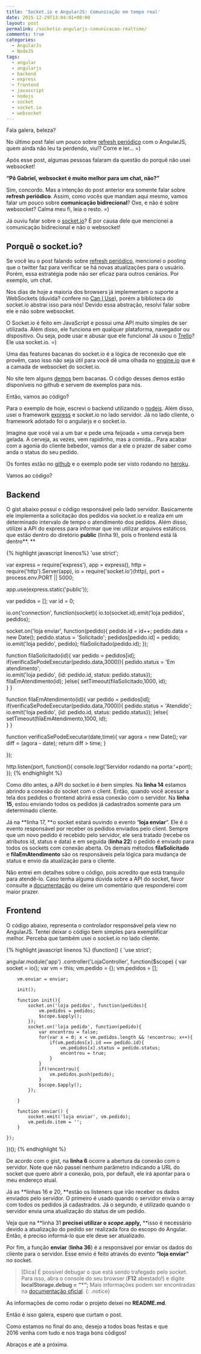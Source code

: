 ```yaml
---
title: 'Socket.io e AngularJS: Comunicação em tempo real'
date: 2015-12-29T13:04:01+00:00
layout: post
permalink: /socketio-angularjs-comunicacao-realtime/
comments: true
categories:
  - AngularJs
  - NodeJS
tags:
  - angular
  - angularjs
  - backend
  - express
  - frontend
  - javascript
  - nodejs
  - socket
  - socket.io
  - websocket
---
```

Fala galera, beleza?

No último post falei um pouco sobre <a href="https://gabrielfeitosa.com/angularjs-refresh-periodico/" target="_blank">refresh periódico</a> com o AngularJS, quem ainda não leu ta perdendo, viu!? Corre e ler&#8230; =)

Após esse post, algumas pessoas falaram da questão do porquê não usei websocket!

**&#8220;Pô Gabriel, websocket é muito melhor para um chat, não?&#8221;** 

Sim, concordo. Mas a intenção do post anterior era somente falar sobre **refresh periódico**. Assim, como vocês que mandam aqui mesmo, vamos falar um pouco sobre **comunicação bidirecional**? Oxe, e não é sobre websocket? Calma meu fi, leia o resto. =)

Já ouviu falar sobre o <a href="http://socket.io/" target="_blank">socket.io</a>? É por causa dele que mencionei a comunicação bidirecional e não o websocket!

<!--more-->

## Porquê o **socket.io?**

Se você leu o post falando sobre <a href="https://gabrielfeitosa.com/angularjs-refresh-periodico/" target="_blank">refresh periódico</a>, mencionei o pooling que o twitter faz para verificar se há novas atualizações para o usuário. Porém, essa estratégia pode não ser eficaz para outros cenários. Por exemplo, um chat.

Nos dias de hoje a maioria dos browsers já implementam o suporte a WebSockets (duvida? confere no <a href="http://caniuse.com/websockets" target="_blank">Can I Use</a>), porém a biblioteca do socket.io abstrai isso para nós! Devido essa abstração, resolvi falar sobre ele e não sobre websocket.

O Socket.io é feito em JavaScript e possui uma API muito simples de ser utilizada. Além disso, ele funciona em qualquer plataforma, navegador ou dispositivo. Ou seja, pode usar e abusar que ele funciona! Já usou o <a href="https://trello.com/" target="_blank">Trello</a>? Ele usa socket.io. =)

Uma das features bacanas do socket.io é a lógica de reconexão que ele provêm, caso isso não seja útil para você dê uma olhada no <a href="https://github.com/socketio/engine.io" target="_blank">engine.io</a> que é a camada de websocket do socket.io.

No site tem alguns <a href="http://socket.io/demos/chat/" target="_blank">demos</a> bem bacanas. O código desses demos estão disponíveis no github e servem de exemplos para nós.

Então, vamos ao código?

Para o exemplo de hoje, escrevi o backend utilizando o <a href="http://nodejs.org/" target="_blank">nodejs</a>. Além disso, usei o framework <a href="http://expressjs.com/" target="_blank">express</a> e socket.io no lado servidor. Já no lado cliente, o framework adotado foi o angularjs e o socket.io.

Imagine que você vai a um bar e pede uma feijoada + uma cerveja bem gelada. A cerveja, as vezes, vem rapidinho, mas a comida&#8230; Para acabar com a agonia do cliente bebedor, vamos dar a ele o prazer de saber como anda o status do seu pedido.

Os fontes estão no <a href="https://github.com/gabrielfeitosa/pedidos-socket-io" target="_blank">github</a> e o exemplo pode ser visto rodando no <a href="https://gf-pedidos-socket.herokuapp.com/" target="_blank">heroku</a>.

Vamos ao código?

## Backend

O gist abaixo possui o código responsável pelo lado servidor. Basicamente ele implementa a solicitação dos pedidos via socket.io e realiza em um determinado intervalo de tempo o atendimento dos pedidos. Além disso, utilizei a API do express para informar que irei utilizar arquivos estáticos que estão dentro do diretório **public** (linha 9), pois o frontend está lá dentro**. **

{% highlight javascript linenos%}
'use strict';

var express = require('express'),
    app = express(),
    http = require('http').Server(app),
    io = require('socket.io')(http),
    port = process.env.PORT || 5000;

app.use(express.static('public'));

var pedidos = [];
var id = 0;

io.on('connection', function(socket){
  io.to(socket.id).emit('loja pedidos', pedidos);

  socket.on('loja enviar', function(pedido){
    pedido.id = id++;
    pedido.data = new Date();
    pedido.status = 'Solicitado';
    pedidos[pedido.id] = pedido;
    io.emit('loja pedido', pedido);
    filaSolicitado(pedido.id);
  });

  function filaSolicitado(id){
    var pedido = pedidos[id]; 
    if(verificaSePodeExecutar(pedido.data,3000)){
      pedido.status = 'Em atendimento';  
      io.emit('loja pedido', {id: pedido.id, status: pedido.status});
      filaEmAtendimento(id); 
    }else{
      setTimeout(filaSolicitado,1000, id);  
    }
  }

  function filaEmAtendimento(id){
    var pedido = pedidos[id]; 
    if(verificaSePodeExecutar(pedido.data,7000)){
      pedido.status = 'Atendido';  
      io.emit('loja pedido', {id: pedido.id, status: pedido.status});
    }else{
      setTimeout(filaEmAtendimento,1000, id);  
    }
  }

  function verificaSePodeExecutar(date,time){
    var agora = new Date();
    var diff = (agora - date);
    return diff > time;
  }

});

http.listen(port, function(){
  console.log('Servidor rodando na porta:'+port);
});
{% endhighlight %}

Como dito antes, a API do socket.io é bem simples. Na **linha 14** estamos abrindo a conexão do socket com o client. Então, quando você acessar a tela dos pedidos o frontend abrirá essa conexão com o servidor. Na **linha 15**, estou enviando todos os pedidos já cadastrados somente para um determinado cliente.

Já na **linha 17, **o socket estará ouvindo o evento &#8220;**loja enviar**&#8220;. Ele é o evento responsável por receber os pedidos enviados pelo client. Sempre que um novo pedido é recebido pelo servidor, ele será tratado (recebe os atributos id, status e data) e em seguida (**linha 22**) o pedido é enviado para todos os sockets com conexão aberta. Os demais métodos **filaSolicitado** e **filaEmAtendimento** são os responsáveis pela lógica para mudança de status e envio da atualização para o cliente.

Não entrei em detalhes sobre o código, pois acredito que está tranquilo para atendê-lo. Caso tenha alguma dúvida sobre a API do socket, favor consulte a <a href="http://socket.io/docs/" target="_blank">documentação</a> ou deixe um comentário que responderei com maior prazer.

## Frontend

O código abaixo, representa o controlador responsável pela view no AngularJS. Tentei deixar o código bem simples para exemplificar melhor. Perceba que também usei o socket.io no lado cliente.

{% highlight javascript linenos %}
(function() {
'use strict';

angular.module('app')
	.controller('LojaController', function($scope) {
		var socket = io();
		var vm = this;
		vm.pedido = {};
		vm.pedidos = [];
		
		vm.enviar = enviar;
		
		init();

		function init(){
			socket.on('loja pedidos', function(pedidos){
				vm.pedidos = pedidos;
				$scope.$apply();
			});
			socket.on('loja pedido', function(pedido){
				var encontrou = false;
				for(var x = 0; x < vm.pedidos.length && !encontrou; x++){
					if(vm.pedidos[x].id === pedido.id){
						vm.pedidos[x].status = pedido.status;
						encontrou = true;
					}
				}
				if(!encontrou){
					vm.pedidos.push(pedido);
				}
				$scope.$apply();
			});

		}

		function enviar() {
		    socket.emit('loja enviar', vm.pedido);
		    vm.pedido.item = '';
		}

	});
})();
{% endhighlight %}

De acordo com o gist, na **linha 6** ocorre a abertura da conexão com o servidor. Note que não passei nenhum parâmetro indicando a URL do socket que quero abrir a conexão, pois, por default, ele irá apontar para o meu endereço atual.

Já as **linhas 16 e 20, **estão os listeners que irão receber os dados enviados pelo servidor. O primeiro é usado quando o servidor envia o array com todos os pedidos já cadastrados. Já o segundo, é utilizado quando o servidor envia uma atualização do status de um pedido.

Veja que na **linha 31 **precisei utilizar o **$scope.$apply**,** **isso é necessário devido a atualização do pedido ser realizada fora do escopo do Angular. Então, é preciso informá-lo que ele deve ser atualizado.

Por fim, a função **enviar** (**linha 36**) é a responsável por enviar os dados do cliente para o servidor. Esse envio é feito através do evento **&#8220;loja enviar&#8221;** no socket.

> [Dica]
  É possível debugar o que está sendo trafegado pelo socket. Para isso, abra o console do seu browser (<b>F12</b> abestado!) e digite <b>localStorage.debug = &#8220;*&#8221;;</b> Mais informações podem ser encontradas na <a href="http://socket.io/docs/logging-and-debugging/" target="_blank">documentação oficial</a>.
{: .notice}

As informações de como rodar o projeto deixei no **README.md**.

Então é isso galera, espero que curtam o post.

Como estamos no final do ano, desejo a todos boas festas e que 2016 venha com tudo e nos traga bons códigos!

Abraços e até a próxima.